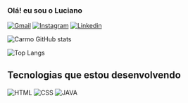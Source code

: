 ### Olá! eu sou o Luciano

[![Gmail](https://img.shields.io/badge/Gmail-D14836?style=for-the-badge&logo=gmail&logoColor=white)](mailto:lclucianocarmo24@gmail.com?subject=Contato%20a%20Partir%20do%20GitHub&body=Ol%C3%A1%2C%20vi%20seu%20perfil%20no%20GitHub%20e%20fiquei%20impressionado%21%20Gostaria%20de%20entrar%20em%20contato%20para%20conversarmos%20mais.%0D%0A)
[![Instagram](https://img.shields.io/badge/Instagram-E4405F?style=for-the-badge&logo=instagram&logoColor=white)](https://instagram.com/lucian0carm0?igshid=NzZlODBkYWE4Ng==)
[![Linkedin](https://img.shields.io/badge/LinkedIn-0077B5?style=for-the-badge&logo=linkedin&logoColor=white)](https://www.linkedin.com/in/luciano-carmo-42839823a/)

![Carmo GitHub stats](https://github-readme-stats.vercel.app/api?username=Carmohere&show_icons=true&theme=Default)

![Top Langs](https://github-readme-stats.vercel.app/api/top-langs/?username=Carmohere&layout=compact)

## Tecnologias que estou desenvolvendo
<div style="display: inline_block"></>
    <img align="center" alt="HTML" src="https://img.shields.io/badge/HTML-239120?style=for-the-badge&logo=html5&logoColor=white" />
    <img align="center" alt="CSS" src="https://img.shields.io/badge/CSS-239120?&style=for-the-badge&logo=css3&logoColor=white" />
    <img align="center" alt="JAVA" src="https://img.shields.io/badge/Java-ED8B00?style=for-the-badge&logo=openjdk&logoColor=white" />
</div>
